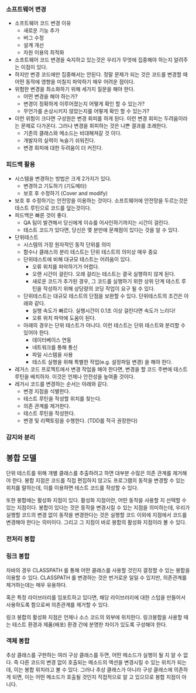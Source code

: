 ### 소프트웨어 변경
* 소프트웨어 코드 변경 이유
    * 새로운 기능 추가
    * 버그 수정
    * 설계 개선
    * 자원 이용의 최적화
* 소프트웨어 코드 변경을 숙지하고 있는것은 우리가 무엇에 집중해야 하는지 알려주는 이점이 있다.
* 하지만 변경 코드에만 집중해서는 안된다. 정말 문제가 되는 것은 코드를 변경할 때 어떤 동작에 영향을 미칠지 파악하기 매우 어려운 점이다.
* 위험한 변경을 최소화하기 위해 세가지 질문을 해야 한다.
    * 어떤 변경을 해야 하는가?
    * 변경이 정확하게 이루어졌는지 어떻게 확인 할 수 있는가?
    * 무언가를 손상시키지 않았는지를 어떻게 확인 할 수 있는가?
* 이런 위험이 크다면 구성원은 변경 회피를 하게 된다. 이런 변경 회피는 두려움이라는 문제로 다가온다. 그러나 변경을 회피하는 것은 나쁜 결과를 초래한다.
    * 기존의 클래스와 메소드는 비대해져갈 것 이다.
    * 개발자의 실력이 녹슬기 쉬워진다.
    * 변경 회피에 대한 두려움이 더 커진다.

### 피드백 활용
* 시스템을 변경하는 방법은 크게 2가지가 있다.
    * 변경하고 기도하기 (기도메타)
    * 보호 후 수정하기 (Cover and modify)
* 보호 후 수정하기는 안전망을 이용하는 것이다. 소프트웨어에 안전망을 두르는것은 데스트 루틴으로 코드를 덮는것이다.
* 피드백은 빠른 것이 좋다.
    * QA 팀이 발견해서 당신에게 이슈를 어사인하기까지는 시간이 걸린다.
    * 테스트 코드가 있다면, 당신은 몇 분만에 문제점이 있다는 것을 알 수 있다.
* 단위테스트
    * 시스템의 가장 원자적인 동작 단위를 의미
    * 함수나 클래스의 분리 테스트는 단위 테스트의 의미상 매우 중요
    * 단위테스트에 비해 대규모 테스트는 어려움이 있다.
        * 오류 위치를 파악하기가 어렵다.
        * 오랜 시간이 걸린다. 오래 걸리는 테스트는 결국 실행하지 않게 된다.
        * 새로운 코드가 추가된 경우, 그 코드를 실행하기 위한 상위 단계 테스트 루틴을 작성하기 위해 상당량의 코딩 작업이 요구 될 수 있다.
    * 단위테스트는 대규모 테스트의 단점을 보완할 수 있다. 단위테스트의 조건은 아래와 같다.
      * 실행 속도가 빠르다. 실행시간이 0.1초 이상 걸린다면 속도가 느리다!
      * 오류 위치 파악에 도움이 된다.
    * 아래의 경우는 단위 테스트가 아니다. 이런 테스트는 단위 테스트와 분리할 수 있어야 한다.
        * 데이터베이스 연동
        * 네트워크를 통해 통신
        * 파일 시스템을 사용
        * 테스트 실행을 위해 특별한 작업(e.g. 설정파일 변경) 을 해야 한다.
* 레거스 코드 프로젝트에서 변경 작업을 해야 한다면, 변경을 할 코드 주변에 테스트 루틴을 배치하자. 이것은 언제나 안전성을 높여줄 것이다.
* 레거시 코드를 변경하는 순서는 아래와 같다.
    * 변경 지점을 식별한다.
    * 테스트 루틴을 작성할 위치를 찾는다.
    * 의존 관계를 제거한다.
    * 테스트 루틴을 작성한다.
    * 변경 및 리팩토링을 수행한다. (TDD를 적극 권장한다)
    
### 감지와 분리

## 봉합 모델
단위 테스트를 위해 개별 클래스를 추출하려고 하면 대부분 수많은 의존 관계를 제거해야 한다. 
봉합 지점은 코드를 직접 편집하지 않고도 프로그램의 동작을 변경할 수 있는 위치를 말하는데, 이를 이용하면 테스트 코드를 작성할 수 있다.

또한 봉합에는 활성화 지점이 있다. 활성화 지점이란, 어떤 동작을 사용할 지 선택할 수 있는 지점이다. 봉합이 있다는 것은 동작을 변경시킬 수 있는 지점을 의미하는데, 우리가 실행할 코드의 변경 없이 동작을 변경한다는 것은 실행할 코드 이외에 지점에서 코드를 변경해야 한다는 의미이다. 그리고 그 지점이 바로 봉합의 활성화 지점이라 볼 수 있다.

### 전처리 봉합

### 링크 봉합
자바의 경우 CLASSPATH 를 통해 어떤 클래스를 사용할 것인지 결정할 수 있는 봉합을 이용할 수 있다. CLASSPATH 를 변경하는 것은 번거로운 일일 수 있지만, 의존관계를 제거하는데는 매우 유용하다.

혹은 특정 라이브러리를 임포트하고 있다면, 해당 라이브러리에 대한 스텁을 만들어서 사용하도록 함으로써 의존관계를 제거할 수 있다.

링크 봉합의 활성화 지점은 언제나 소스 코드의 외부에 위치한다. 링크봉합을 사용할 때는 테스트 환경과 제품(배포) 환경 간에 분명한 차이가 있도록 구성해야 한다.

### 객체 봉합
추상 클래스를 구현하는 여러 구상 클래스를 두면, 어떤 메소드가 실행이 될 지 알 수 없다. 즉 다른 코드의 변경 없이 호출되는 메소드의 액션을 변경시킬 수 있는 위치가 되는데, 이는 봉합 위치라고 볼 수 있다. 그러나 추상 클래스가 아니라 구상 클래스에 의존하게 되면, 이는 어떤 메소드가 호출될 것인지 직접적으로 알 고 있으므로 봉합 지점이 아니다.

### 
